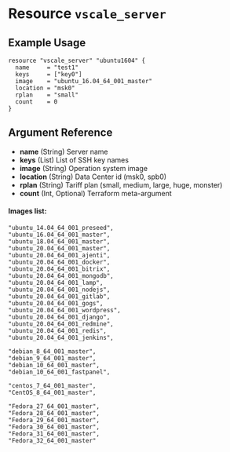 # Resource `vscale_server`

## Example Usage

```hcl
resource "vscale_server" "ubuntu1604" {
  name     = "test1"
  keys     = ["key0"]
  image    = "ubuntu_16.04_64_001_master"
  location = "msk0"
  rplan    = "small"
  count    = 0
}
```

## Argument Reference

- **name** (String) Server name
- **keys** (List<String>) List of SSH key names
- **image** (String) Operation system image
- **location** (String) Data Center id (msk0, spb0)
- **rplan** (String) Tariff plan (small, medium, large, huge, monster)
- **count** (Int, Optional) Terraform meta-argument

#### Images list:
    "ubuntu_14.04_64_001_preseed",
    "ubuntu_16.04_64_001_master",
    "ubuntu_18.04_64_001_master",
    "ubuntu_20.04_64_001_master",
    "ubuntu_20.04_64_001_ajenti",
    "ubuntu_20.04_64_001_docker",
    "ubuntu_20.04_64_001_bitrix",
    "ubuntu_20.04_64_001_mongodb",
    "ubuntu_20.04_64_001_lamp",
    "ubuntu_20.04_64_001_nodejs",
    "ubuntu_20.04_64_001_gitlab",
    "ubuntu_20.04_64_001_gogs",
    "ubuntu_20.04_64_001_wordpress",
    "ubuntu_20.04_64_001_django",
    "ubuntu_20.04_64_001_redmine",
    "ubuntu_20.04_64_001_redis",
    "ubuntu_20.04_64_001_jenkins",

    "debian_8_64_001_master",
    "debian_9_64_001_master",
    "debian_10_64_001_master",
    "debian_10_64_001_fastpanel",

    "centos_7_64_001_master",
    "CentOS_8_64_001_master",

    "Fedora_27_64_001_master",
    "Fedora_28_64_001_master",
    "Fedora_29_64_001_master",
    "Fedora_30_64_001_master",
    "Fedora_31_64_001_master",
    "Fedora_32_64_001_master"
